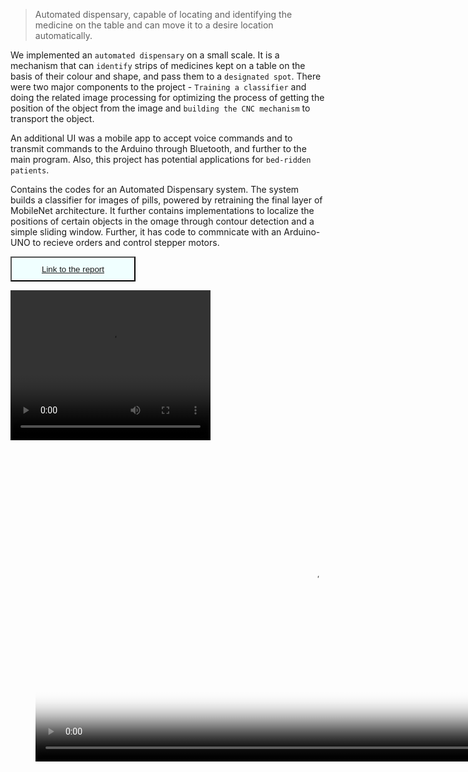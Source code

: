 <blockquote><p>Automated dispensary, capable of locating and identifying the medicine on the table and can move it to a desire location automatically.</p></blockquote>



We implemented an `automated dispensary` on a small scale. It is a mechanism that can `identify` strips of medicines kept on a table on the basis of their colour and shape, and pass them to a `designated spot`. There were two major components to the project - `Training a classifier` and doing the related image processing for optimizing the process of getting the position of the object from the image and `building the CNC mechanism` to transport the object.


An additional UI was a mobile app to accept voice commands and to transmit commands to the Arduino through Bluetooth, and further to the main program. Also, this project has potential applications for `bed-ridden patients`.

Contains the codes for an Automated Dispensary system.
The system builds a classifier for images of pills, powered by retraining the final layer of MobileNet architecture.
It further contains implementations to localize the positions of certain objects in the omage through contour detection and a simple sliding window.
Further, it has code to commnicate with an Arduino-UNO to recieve orders and control stepper motors.


<button style="background-color:azure;color:white;width:200px;
height:40px;">[Link to the report](https://github.com/Dipeshtamboli/Autonated-Dispensary/blob/master/report/automated_dispensary_report.pdf)</button>

<!-- /home/dipesh/Automated--Dispensary/report/automated_dispensary_report.pdf -->

<video width="320" height="240" controls>
  <source src="https://github.com/Dipeshtamboli/Autonated-Dispensary/blob/master/report/itsp_demo_video.mp4" type="video/mp4">
</video>


<figure class="video_container">
  <video controls="true" width="888" height="500" allowfullscreen="true" poster="https://dipeshtamboli.github.io/images/itsp/vid_thumb.png">
    <source src="https://dipeshtamboli.github.io/videos/itsp/itsp_demo_video.mp4" type="video/mp4">
    <source src="https://dipeshtamboli.github.io/videos/itsp/itsp_demo_video.ogg" type="video/ogg">
    <source src="https://dipeshtamboli.github.io/videos/itsp/itsp_demo_video.webm" type="video/webm">
  </video>
</figure>
